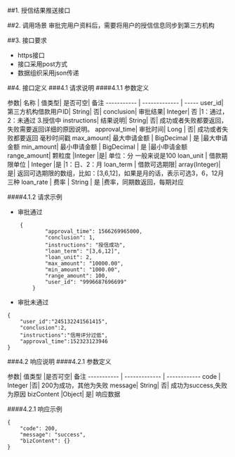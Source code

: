 ##1. 授信结果推送接口

##2. 调用场景
审批完用户资料后，需要将用户的授信信息同步到第三方机构




##3. 接口要求
* https接口
* 接口采用post方式
* 数据组织采用json传递



##4. 接口定义
###4.1 请求说明
####4.1.1 参数定义

参数|  名称 | 值类型| 是否可空|  备注
----------- | ------------- | -----
user_id| 第三方机构借款用户ID|  String|  否|
conclusion|  审批结果|  Integer| 否 |1：通过，2：未通过  3.授信中
instructions|  结果说明|  String|  否| 成功或者失败都要返回，失败需要返回详细的原因说明。
approval_time|  审批时间|  Long | 否| 成功或者失败都要返回 毫秒时间戳
max_amount| 最大申请金额 | BigDecimal | 是 |最大申请金额
min_amount| 最小申请金额 | BigDecimal | 是 |最小申请金额
range_amount| 颗粒度 |Integer |是|  单位：分 一般来说是100
loan_unit | 借款期限单位 | Integer |是 |1：日、2：月
loan_term | 借款可选期限|  array(Integer)|  是| 返回可选期限的数组，比如：[3,6,12]，如果是月的话，表示可选3，6，12月三种
loan_rate | 费率 | String | 是 |费率，同期数返回，每期对应


####4.1.2 请求示例
* 审批通过
```
    {
			"approval_time": 1566269965000,
			"conclusion": 1,
			"instructions": "授信成功",
			"loan_term": "[3,6,12]",
			"loan_unit": 2,
			"max_amount": "10000.00",
			"min_amount": "1000.00",
			"range_amount": 100,
			"user_id": "9996687696699"
		}   
```
* 审批未通过
```
{  
    "user_id":"245132241561415",        
    "conclusion":2,       
    "instructions":"信用评分过低",
    "approval_time":152323123946   
}
```

###4.2 响应说明
####4.2.1 参数定义

参数|   值类型 |是否可空|  备注
----------- | ------------- | ------------
code | Integer |否| 200为成功，其他为失败
message| String|  否| 成功为success,失败为原因
bizContent |Object| 是| 响应数据

####4.2.1 响应示例
```
{
    "code": 200,
    "message": "success",
    "bizContent": {}
}
```

